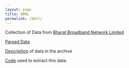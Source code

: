 ```yaml
---
layout: page
title: BBNL
permalink: /bbnl/
---
```


Collection of Data from [Bharat Broadband Network Limited](https://bbnl.nic.in/)

[Parsed Data](https://storage.googleapis.com/bbnl_data/parsed.zip)

[Description](anatomy) of data in the archive

[Code](https://github.com/ramSeraph/opendata//tree/master/bbnl) used to extract this data.


